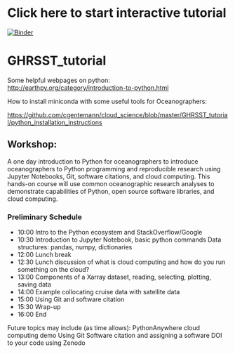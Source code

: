 
# Click here to start interactive tutorial

[![Binder](https://mybinder.org/badge_logo.svg)](https://mybinder.org/v2/gh/cgentemann/cloud_science/master)

# GHRSST_tutorial

Some helpful webpages on python:
http://earthpy.org/category/introduction-to-python.html

How to install miniconda with some useful tools for Oceanographers:

https://github.com/cgentemann/cloud_science/blob/master/GHRSST_tutorial/python_installation_instructions

## Workshop:
A one day introduction to Python for oceanographers to introduce oceanographers to Python programming and reproducible research using Jupyter Notebooks, Git, software citations, and cloud computing.  This hands-on course will use common oceanographic research analyses to demonstrate capabilities of Python, open source software libraries, and cloud computing.
 
### Preliminary Schedule
- 10:00 Intro to the Python ecosystem and StackOverflow/Google 
- 10:30 Introduction to Jupyter Notebook, basic python commands
	Data structures: pandas, numpy, dictionaries
- 12:00 Lunch break
- 12:30 Lunch discussion of what is cloud computing and how do you run something on the cloud?
- 13:00 Components of a Xarray dataset, reading, selecting, plotting, saving data 
- 14:00 Example collocating cruise data with satellite data
- 15:00 Using Git and software citation
- 15:30 Wrap-up 
- 16:00 End


Future topics may include (as time allows):
PythonAnywhere cloud computing demo
Using Git
Software citation and assigning a software DOI to your code using Zenodo

